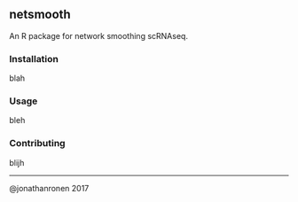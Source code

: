 netsmooth
---------

An R package for network smoothing scRNAseq.

### Installation

blah

### Usage

bleh

### Contributing

blijh

-------------------------
@jonathanronen 2017

